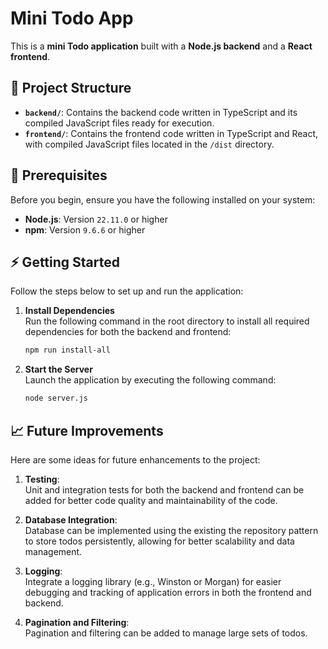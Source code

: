 # Mini Todo App

This is a **mini Todo application** built with a **Node.js backend** and a **React frontend**.

## 📂 Project Structure

- **`backend/`**: Contains the backend code written in TypeScript and its compiled JavaScript files ready for execution.
- **`frontend/`**: Contains the frontend code written in TypeScript and React, with compiled JavaScript files located in the `/dist` directory.

## 🚀 Prerequisites

Before you begin, ensure you have the following installed on your system:

- **Node.js**: Version `22.11.0` or higher
- **npm**: Version `9.6.6` or higher

## ⚡ Getting Started

Follow the steps below to set up and run the application:

1. **Install Dependencies**  
   Run the following command in the root directory to install all required dependencies for both the backend and frontend:
   ```bash
   npm run install-all
   ```
2. **Start the Server**  
   Launch the application by executing the following command:
   ```bash
   node server.js
   ```

## 📈 Future Improvements

Here are some ideas for future enhancements to the project:

1. **Testing**:  
   Unit and integration tests for both the backend and frontend can be added for better code quality and maintainability of the code.

2. **Database Integration**:  
   Database can be implemented using the existing the repository pattern to store todos persistently, allowing for better scalability and data management.

3. **Logging**:  
   Integrate a logging library (e.g., Winston or Morgan) for easier debugging and tracking of application errors in both the frontend and backend.

4. **Pagination and Filtering**:  
   Pagination and filtering can be added to manage large sets of todos.
